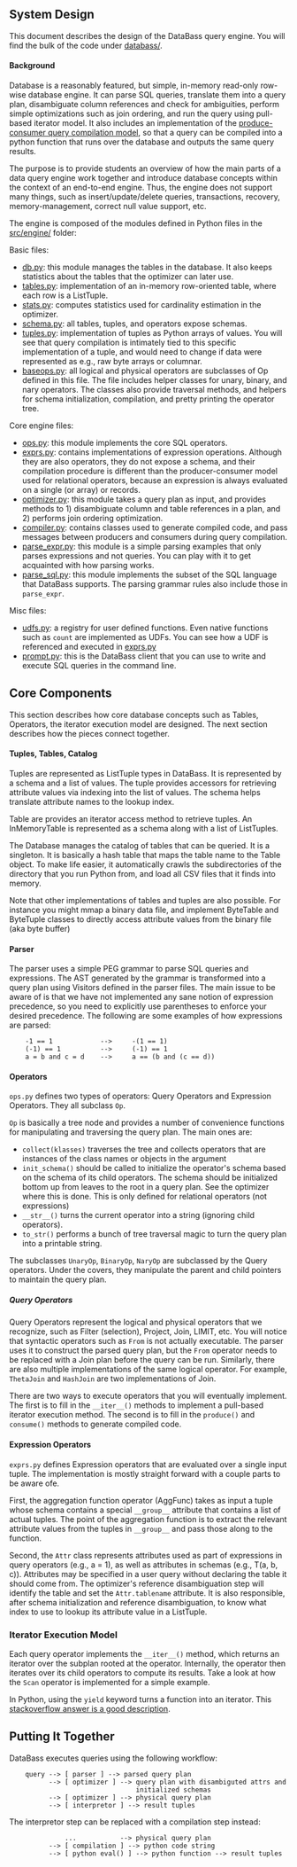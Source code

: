 ## System Design

This document describes the design of the DataBass query engine.  You will find the bulk of the code under [databass/](../databass/).

#### Background

Database is a reasonably featured, but simple, in-memory read-only row-wise database engine.  It can parse SQL queries, translate them into a query plan, disambiguate column references and check for ambiguities, perform simple optimizations such as join ordering, and run the query using pull-based iterator model.  It also includes an implementation of the [produce-consumer query compilation model](https://pdfs.semanticscholar.org/66a6/e8434ef51986cdf7669af526f9914c35d3a9.pdf), so that a query can be compiled into a python function that runs over the database and outputs the same query results.

The purpose is to provide students an overview of how the main parts of a data query engine work together and introduce database concepts within the context of an end-to-end engine.  Thus, the engine does not support many things, such as insert/update/delete queries, transactions, recovery, memory-management, correct null value support, etc.

The engine is composed of the modules defined in Python files in the [src/engine/](../src/engine) folder:

Basic files:

* [db.py](../databass/db.py): this module manages the tables in the database.  It also keeps statistics about the tables that the optimizer can later use.
* [tables.py](../databass/table.py): implementation of an in-memory row-oriented table, where each row is a ListTuple.
* [stats.py](../databass/stats.py): computes statistics used for cardinality estimation in the optimizer.
* [schema.py](../databass/schema.py): all tables, tuples, and operators expose schemas.  
* [tuples.py](../databass/tuples.py):  implementation of tuples as Python arrays of values.  You will see that query compilation is intimately tied to this specific implementation of a tuple, and would need to change if data were represented as e.g., raw byte arrays or columnar.
* [baseops.py](../datbass/baseops.py): all logical and physical operators are subclasses of Op defined in this file.  The file includes helper classes for unary, binary, and nary operators.  The classes also provide traversal methods, and helpers for schema initialization, compilation, and pretty printing the operator tree.


Core engine files:

* [ops.py](../databass/ops.py): this module implements the core SQL operators.  
* [exprs.py](../databass/exprs.py): contains implementations of expression operations.  Although they are also operators, they do not expose a schema, and their compilation procedure is different than the producer-consumer model used for relational operators, because an expression is always evaluated on a single (or array) or records.
* [optimizer.py](../databass/optimizer.py): this module takes a query plan as input, and provides methods to 1) disambiguate column and table references in a plan, and 2) performs join ordering optimization.  
* [compiler.py](../databass/compiler.py): contains classes used to generate compiled code, and pass messages between producers and consumers during query compilation.  
* [parse_expr.py](../databass/parse_expr.py): this module is a simple parsing examples that only parses expressions and not queries.  You can play with it to get acquainted with how parsing works.
* [parse_sql.py](../databass/parse_sql.py): this module implements the subset of the SQL language that DataBass supports.  The parsing grammar rules also include those in `parse_expr`.

Misc files:

* [udfs.py](../databass/udfs.py): a registry for user defined functions. Even native functions such as `count` are implemented as UDFs.   You can see how a UDF is referenced and executed in [exprs.py](../databass/exprs.py)
* [prompt.py](../databass/prompt.py): this is the DataBass client that you can use to write and execute SQL queries in the command line.

## Core Components

This section describes how core database concepts such as Tables, Operators, the iterator execution model are designed.  The next section describes how the pieces connect together.

#### Tuples, Tables, Catalog

Tuples are represented as ListTuple types in DataBass.  It is represented by a schema and a list of values.  The tuple provides accessors for retrieving attribute values via indexing into the list of values.  The schema helps translate attribute names to the lookup index. 

Table are provides an iterator access method to retrieve tuples.  An InMemoryTable is represented as a schema along with a list of ListTuples.  

The Database manages the catalog of tables that can be queried.  It is a singleton.  It is basically a hash table that maps the table name to the Table object.  To make life easier, it automatically crawls the subdirectories of the directory that you run Python from, and load all CSV files that it finds into memory.

Note that other implementations of tables and tuples are also possible. For instance you might mmap a binary data file, and implement ByteTable and ByteTuple classes to directly access attribute values from the binary file (aka byte buffer)

#### Parser

The parser uses a simple PEG grammar to parse SQL queries and expressions.  The AST generated by the grammar is transformed into a query plan using Visitors defined in the parser files.  The main issue to be aware of is that we have not implemented any sane notion of expression precedence, so you need to explicitly use parentheses to enforce your desired precedence.   The following are some examples of how expressions are parsed:

        -1 == 1            -->     -(1 == 1)
        (-1) == 1          -->     (-1) == 1
        a = b and c = d    -->     a == (b and (c == d))

#### Operators

`ops.py` defines two types of operators: Query Operators and Expression Operators.  They all subclass `Op`.

`Op` is basically a tree node and provides a number of convenience functions for manipulating and traversing the query plan.  The main ones are:

* `collect(klasses)` traverses the tree and collects operators that are instances of the class names or objects in the argument
* `init_schema()` should be called to initialize the operator's schema based on the schema of its child operators.  The schema should be initialized bottom up from leaves to the root in a query plan.  See the optimizer where this is done.  This is only defined for relational operators (not expressions)
* `__str__()` turns the current operator into a string (ignoring child operators).
* `to_str()` performs a bunch of tree traversal magic to turn the query plan into a printable string.

The subclasses `UnaryOp`, `BinaryOp`, `NaryOp` are subclassed by the Query operators.  Under the covers, they manipulate the parent and child pointers to maintain the query plan.

##### Query Operators

Query Operators represent the logical and physical operators that we recognize, such as Filter (selection), Project, Join, LIMIT, etc.  You will notice that syntactic operators such as `From` is not actually executable.  The parser uses it to construct the parsed query plan, but the `From` operator needs to be replaced with a Join plan before the query can be run.  Similarly, there are also multiple implementations of the same logical operator.  For example, `ThetaJoin` and `HashJoin` are two implementations of Join.  

There are two ways to execute operators that you will eventually implement.  The first is to fill in the `__iter__()` methods to implement a pull-based iterator execution method.  The second is to fill in the `produce()` and `consume()` methods to generate compiled code.

#### Expression Operators

`exprs.py` defines Expression operators that are evaluated over a single input tuple.  The implementation is mostly straight forward with a couple parts to be aware ofe.


First, the aggregation function operator (AggFunc) takes as input a tuple whose schema contains a special `__group__` attribute that contains a list of actual tuples.  The point of the aggregation function is to extract the relevant attribute values from the tuples in `__group__` and pass those along to the function. 

Second, the `Attr` class represents attributes used as part of expressions in query operators (e.g., a = 1), as well as attributes in schemas (e.g., T(a, b, c)).   Attributes may be specified in a user query without declaring the table it should come from.  The optimizer's reference disambiguation step will identify the table and set the `Attr.tablename` attribute.    It is also responsible, after schema initialization and reference disambiguation, to know what index to use to lookup its attribute value in a ListTuple.


### Iterator Execution Model

Each query operator implements the `__iter__()` method, which returns an iterator over the subplan rooted at the operator.   Internally, the operator then iterates over its child operators to compute its results.  Take a look at how the `Scan` operator is implemented for a simple example.

In Python, using the `yield` keyword turns a function into an iterator.  This [stackoverflow answer is a good description](https://stackoverflow.com/questions/231767/what-does-the-yield-keyword-do).


## Putting It Together

DataBass executes queries using the following workflow:

        query --> [ parser ] --> parsed query plan
              --> [ optimizer ] --> query plan with disambiguted attrs and
                                    initialized schemas
              --> [ optimizer ] --> physical query plan 
              --> [ interpretor ] --> result tuples

The interpretor step can be replaced with a compilation step instead:

                  ...           --> physical query plan
              --> [ compilation ] --> python code string
              --> [ python eval() ] --> python function --> result tuples



